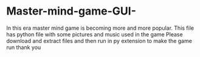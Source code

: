 # Master-mind-game-GUI-
In this era master mind game is becoming more and more popular. This file has python file with some pictures and music used in the game
 Please download and extract files and then run in py extension to make the game run thank you
